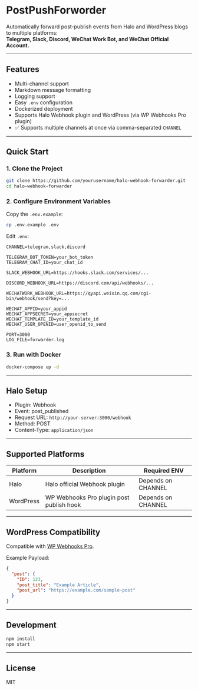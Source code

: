 # PostPushForworder

Automatically forward post-publish events from Halo and WordPress blogs to multiple platforms:  
**Telegram, Slack, Discord, WeChat Work Bot, and WeChat Official Account.**

---

## Features

- Multi-channel support
- Markdown message formatting
- Logging support
- Easy `.env` configuration
- Dockerized deployment
- Supports Halo Webhook plugin and WordPress (via WP Webhooks Pro plugin)
- ✅ Supports multiple channels at once via comma-separated `CHANNEL`

---

## Quick Start

### 1. Clone the Project

```bash
git clone https://github.com/yourusername/halo-webhook-forwarder.git
cd halo-webhook-forwarder
```

### 2. Configure Environment Variables

Copy the `.env.example`:

```bash
cp .env.example .env
```

Edit `.env`:

```env
CHANNEL=telegram,slack,discord

TELEGRAM_BOT_TOKEN=your_bot_token
TELEGRAM_CHAT_ID=your_chat_id

SLACK_WEBHOOK_URL=https://hooks.slack.com/services/...

DISCORD_WEBHOOK_URL=https://discord.com/api/webhooks/...

WECHATWORK_WEBHOOK_URL=https://qyapi.weixin.qq.com/cgi-bin/webhook/send?key=...

WECHAT_APPID=your_appid
WECHAT_APPSECRET=your_appsecret
WECHAT_TEMPLATE_ID=your_template_id
WECHAT_USER_OPENID=user_openid_to_send

PORT=3000
LOG_FILE=forwarder.log
```

### 3. Run with Docker

```bash
docker-compose up -d
```

---

## Halo Setup

- Plugin: Webhook
- Event: post_published
- Request URL: `http://your-server:3000/webhook`
- Method: POST
- Content-Type: `application/json`

---

## Supported Platforms

| Platform       | Description                              | Required ENV                         |
|----------------|------------------------------------------|--------------------------------------|
| Halo           | Halo official Webhook plugin             | Depends on CHANNEL                   |
| WordPress      | WP Webhooks Pro plugin post publish hook | Depends on CHANNEL                   |

---

## WordPress Compatibility

Compatible with [WP Webhooks Pro](https://wp-webhooks.com/).

Example Payload:

```json
{
  "post": {
    "ID": 123,
    "post_title": "Example Article",
    "post_url": "https://example.com/sample-post"
  }
}
```

---

## Development

```bash
npm install
npm start
```

---

## License

MIT